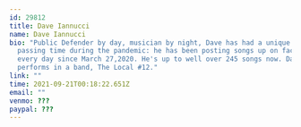 ```yaml
---
id: 29812
title: Dave Iannucci
name: Dave Iannucci
bio: "Public Defender by day, musician by night, Dave has had a unique way of
  passing time during the pandemic: he has been posting songs up on facebook
  every day since March 27,2020. He's up to well over 245 songs now. Dave also
  performs in a band, The Local #12."
link: ""
time: 2021-09-21T00:18:22.651Z
email: ""
venmo: ???
paypal: ???
---
```

